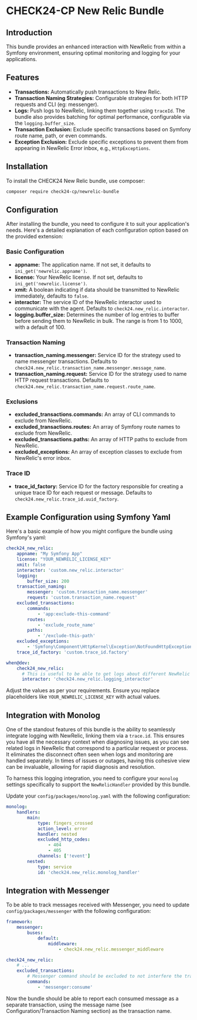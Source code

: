 # CHECK24-CP New Relic Bundle

## Introduction

This bundle provides an enhanced interaction with NewRelic 
from within a Symfony environment, ensuring optimal monitoring 
and logging for your applications.

## Features

- **Transactions:** Automatically push transactions to New Relic.
- **Transaction Naming Strategies:** Configurable strategies for both HTTP requests and CLI (eg: messenger).
- **Logs:** Push logs to NewRelic, linking them together using `traceId`. The bundle also provides batching for optimal performance, configurable via the `logging.buffer_size`.
- **Transaction Exclusion:** Exclude specific transactions based on Symfony route name, path, or even commands.
- **Exception Exclusion:** Exclude specific exceptions to prevent them from appearing in NewRelic Error inbox, e.g., `HttpExceptions`.

## Installation

To install the CHECK24 New Relic bundle, use composer:

```bash
composer require check24-cp/newrelic-bundle
```

## Configuration

After installing the bundle, you need to configure it to suit your application's needs. Here's a detailed explanation of each configuration option based on the provided extension:

### Basic Configuration

- **appname:** The application name. If not set, it defaults to `ini_get('newrelic.appname')`.
- **license:** Your NewRelic license. If not set, defaults to `ini_get('newrelic.license')`.
- **xmit:** A boolean indicating if data should be transmitted to NewRelic immediately, defaults to `false`.
- **interactor:** The service ID of the NewRelic interactor used to communicate with the agent. Defaults to `check24.new_relic.interactor`.
- **logging.buffer_size:** Determines the number of log entries to buffer before sending them to NewRelic in bulk. The range is from 1 to 1000, with a default of 100.

### Transaction Naming

- **transaction_naming.messenger:** Service ID for the strategy used to name messenger transactions. Defaults to `check24.new_relic.transaction_name.messenger.message_name`.
- **transaction_naming.request:** Service ID for the strategy used to name HTTP request transactions. Defaults to `check24.new_relic.transaction_name.request.route_name`.

### Exclusions

- **excluded_transactions.commands:** An array of CLI commands to exclude from NewRelic.
- **excluded_transactions.routes:** An array of Symfony route names to exclude from NewRelic.
- **excluded_transactions.paths:** An array of HTTP paths to exclude from NewRelic.
- **excluded_exceptions:** An array of exception classes to exclude from NewRelic's error inbox.

### Trace ID

- **trace_id_factory:** Service ID for the factory responsible for creating a unique trace ID for each request or message. Defaults to `check24.new_relic.trace_id.uuid_factory`.

## Example Configuration using Symfony Yaml

Here's a basic example of how you might configure the bundle using Symfony's yaml:

```yaml
check24_new_relic:
    appname: "My Symfony App"
    license: "YOUR_NEWRELIC_LICENSE_KEY"
    xmit: false
    interactor: 'custom.new_relic.interactor'
    logging:
        buffer_size: 200
    transaction_naming:
        messenger: 'custom.transaction_name.messenger'
        request: 'custom.transaction_name.request'
    excluded_transactions:
        commands:
            - 'app:exclude-this-command'
        routes:
            - 'exclude_route_name'
        paths:
            - '/exclude-this-path'
    excluded_exceptions:
        - 'Symfony\Component\HttpKernel\Exception\NotFoundHttpException'
    trace_id_factory: 'custom.trace_id.factory'

when@dev:
    check24_new_relic:
      # This is useful to be able to get logs about different NewRelic events in Symfony's profiler
      interactor: 'check24.new_relic.logging_interactor'
```

Adjust the values as per your requirements. Ensure you replace placeholders like `YOUR_NEWRELIC_LICENSE_KEY` with actual values.

## Integration with Monolog

One of the standout features of this bundle is the ability to seamlessly integrate logging with NewRelic,
linking them via a `trace.id`. This ensures you have all the necessary context when diagnosing issues, as you can see related
logs in NewRelic that correspond to a particular request or process.
It eliminates the disconnect often seen when logs and monitoring are handled separately. 
In times of issues or outages, having this cohesive view can be invaluable, 
allowing for rapid diagnosis and resolution.

To harness this logging integration, you need to configure your `monolog`
settings specifically to support the `NewRelicHandler` provided by this bundle.

Update your `config/packages/monolog.yaml` with the following configuration:

```yaml
monolog:
    handlers:
        main:
            type: fingers_crossed
            action_level: error
            handler: nested
            excluded_http_codes:
                - 404
                - 405
            channels: ['!event']
        nested:
            type: service
            id: 'check24.new_relic.monolog_handler'
```

## Integration with Messenger

To be able to track messages received with Messenger, you need to update
`config/packages/messenger` with the following configuration:

```yaml
framework:
    messenger:
        buses:
            default:
                middleware:
                    - check24.new_relic.messenger_middleware
```

```yaml
check24_new_relic:
    # ...
    excluded_transactions:
        # Messenger command should be excluded to not interfere the transaction started by Messenger's middleware.
        commands:
            - 'messenger:consume'
```

Now the bundle should be able to report each consumed message as a separate transaction, 
using the message name (see Configuration/Transaction Naming section) as the transaction name.
